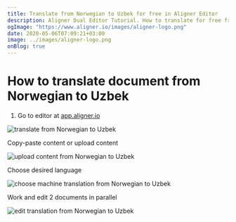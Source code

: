 ```yaml
---
title: Translate from Norwegian to Uzbek for free in Aligner Editor
description: Aligner Dual Editor Tutorial. How to translate for free from Norwegian to Uzbek. Aligner is multilingual document management platform. 
ogImage: "https://www.aligner.io/images/aligner-logo.png"
date: 2020-05-06T07:09:21+03:00
image: ../images/aligner-logo.png
onBlog: true
---
```


# How to translate document from Norwegian to Uzbek

1. Go to editor at [app.aligner.io](https://app.aligner.io "Aligner App web page")

![translate from Norwegian to Uzbek](../aligner-blank-editor.png "translate from Norwegian to Uzbek")

Copy-paste content or upload content

![upload content from Norwegian to Uzbek](../aligner-uploaded-document.png "upload content from Norwegian to Uzbek")

Choose desired language

![choose machine translation from Norwegian to Uzbek](../aligner-language-dropdown.png "choose machine translation from Norwegian to Uzbek")

Work and edit 2 documents in parallel

![edit translation from Norwegian to Uzbek](../aligner-double-sitded-editor.png "edit translation from Norwegian to Uzbek")

